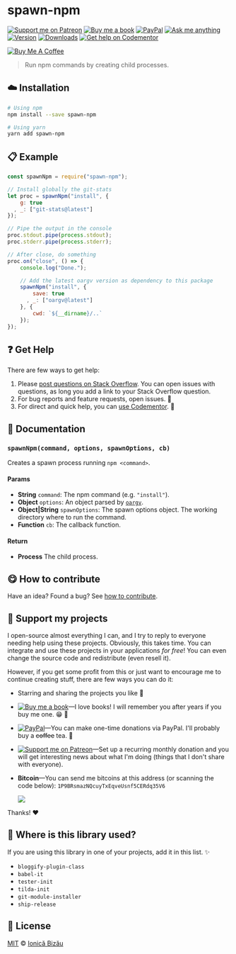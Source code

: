 <!-- Please do not edit this file. Edit the `blah` field in the `package.json` instead. If in doubt, open an issue. -->


















# spawn-npm

 [![Support me on Patreon][badge_patreon]][patreon] [![Buy me a book][badge_amazon]][amazon] [![PayPal][badge_paypal_donate]][paypal-donations] [![Ask me anything](https://img.shields.io/badge/ask%20me-anything-1abc9c.svg)](https://github.com/IonicaBizau/ama) [![Version](https://img.shields.io/npm/v/spawn-npm.svg)](https://www.npmjs.com/package/spawn-npm) [![Downloads](https://img.shields.io/npm/dt/spawn-npm.svg)](https://www.npmjs.com/package/spawn-npm) [![Get help on Codementor](https://cdn.codementor.io/badges/get_help_github.svg)](https://www.codementor.io/johnnyb?utm_source=github&utm_medium=button&utm_term=johnnyb&utm_campaign=github)

<a href="https://www.buymeacoffee.com/H96WwChMy" target="_blank"><img src="https://www.buymeacoffee.com/assets/img/custom_images/yellow_img.png" alt="Buy Me A Coffee"></a>







> Run npm commands by creating child processes.

















## :cloud: Installation

```sh
# Using npm
npm install --save spawn-npm

# Using yarn
yarn add spawn-npm
```













## :clipboard: Example



```js
const spawnNpm = require("spawn-npm");

// Install globally the git-stats
let proc = spawnNpm("install", {
    g: true
  , _: ["git-stats@latest"]
});

// Pipe the output in the console
proc.stdout.pipe(process.stdout);
proc.stderr.pipe(process.stderr);

// After close, do something
proc.on("close", () => {
    console.log("Done.");

    // Add the latest oargv version as dependency to this package
    spawnNpm("install", {
        save: true
      , _: ["oargv@latest"]
    }, {
        cwd: `${__dirname}/..`
    });
});
```











## :question: Get Help

There are few ways to get help:



 1. Please [post questions on Stack Overflow](https://stackoverflow.com/questions/ask). You can open issues with questions, as long you add a link to your Stack Overflow question.
 2. For bug reports and feature requests, open issues. :bug:
 3. For direct and quick help, you can [use Codementor](https://www.codementor.io/johnnyb). :rocket:





## :memo: Documentation


### `spawnNpm(command, options, spawnOptions, cb)`
Creates a spawn process running `npm <command>`.

#### Params

- **String** `command`: The npm command (e.g. `"install"`).
- **Object** `options`: An object parsed by [`oargv`](https://github.com/IonicaBizau/node-oargv).
- **Object|String** `spawnOptions`: The spawn options object. The working directory where to run the command.
- **Function** `cb`: The callback function.

#### Return
- **Process** The child process.














## :yum: How to contribute
Have an idea? Found a bug? See [how to contribute][contributing].


## :sparkling_heart: Support my projects
I open-source almost everything I can, and I try to reply to everyone needing help using these projects. Obviously,
this takes time. You can integrate and use these projects in your applications *for free*! You can even change the source code and redistribute (even resell it).

However, if you get some profit from this or just want to encourage me to continue creating stuff, there are few ways you can do it:


 - Starring and sharing the projects you like :rocket:
 - [![Buy me a book][badge_amazon]][amazon]—I love books! I will remember you after years if you buy me one. :grin: :book:
 - [![PayPal][badge_paypal]][paypal-donations]—You can make one-time donations via PayPal. I'll probably buy a ~~coffee~~ tea. :tea:
 - [![Support me on Patreon][badge_patreon]][patreon]—Set up a recurring monthly donation and you will get interesting news about what I'm doing (things that I don't share with everyone).
 - **Bitcoin**—You can send me bitcoins at this address (or scanning the code below): `1P9BRsmazNQcuyTxEqveUsnf5CERdq35V6`

    ![](https://i.imgur.com/z6OQI95.png)


Thanks! :heart:
















## :dizzy: Where is this library used?
If you are using this library in one of your projects, add it in this list. :sparkles:

 - `bloggify-plugin-class`
 - `babel-it`
 - `tester-init`
 - `tilda-init`
 - `git-module-installer`
 - `ship-release`











## :scroll: License

[MIT][license] © [Ionică Bizău][website]






[license]: /LICENSE
[website]: https://ionicabizau.net
[contributing]: /CONTRIBUTING.md
[docs]: /DOCUMENTATION.md
[badge_patreon]: https://ionicabizau.github.io/badges/patreon.svg
[badge_amazon]: https://ionicabizau.github.io/badges/amazon.svg
[badge_paypal]: https://ionicabizau.github.io/badges/paypal.svg
[badge_paypal_donate]: https://ionicabizau.github.io/badges/paypal_donate.svg
[patreon]: https://www.patreon.com/ionicabizau
[amazon]: http://amzn.eu/hRo9sIZ
[paypal-donations]: https://www.paypal.com/cgi-bin/webscr?cmd=_s-xclick&hosted_button_id=RVXDDLKKLQRJW
